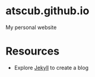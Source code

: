 # atscub.github.io
My personal website


# Resources
- Explore [Jekyll](https://jekyllrb.com/) to create a blog
